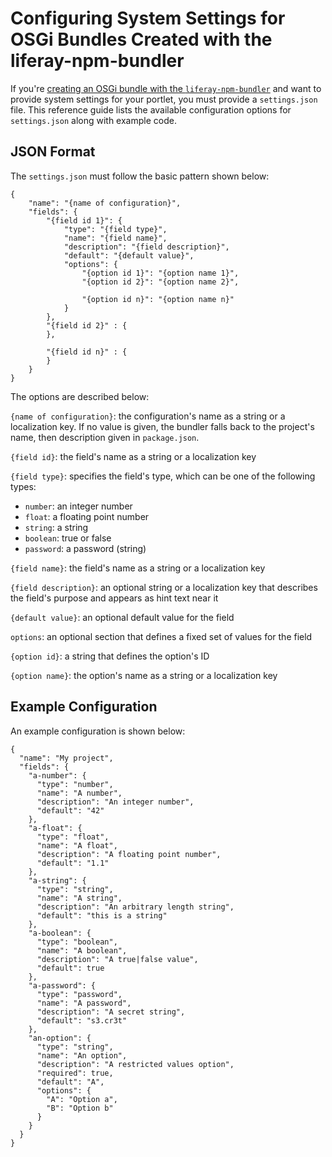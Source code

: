 # Configuring System Settings for OSGi Bundles Created with the liferay-npm-bundler [](id=configuring-system-settings-for-osgi-bundles-created-with-the-bundler)

If you're 
[creating an OSGi bundle with the `liferay-npm-bundler`](/develop/tutorials/-/knowledge_base/7-1/creating-and-bundling-javascript-portlets-with-javascript-tooling) 
and want to provide system settings for your portlet, you must provide a 
`settings.json` file. This reference guide lists the available configuration 
options for `settings.json` along with example code.

## JSON Format [](id=json-format)

The `settings.json` must follow the basic pattern shown below:

    {
    	"name": "{name of configuration}",
    	"fields": {
    		"{field id 1}": {
    			"type": "{field type}",
    			"name": "{field name}",
    			"description": "{field description}",
    			"default": "{default value}",
    			"options": {
    				"{option id 1}": "{option name 1}",
    				"{option id 2}": "{option name 2}",

    				"{option id n}": "{option name n}"
    			}
    		},
    		"{field id 2}" : {
    		},

    		"{field id n}" : {
    		}
    	}
    }

The options are described below:

`{name of configuration}`: the configuration's name as a string or a 
localization key. If no value is given, the bundler falls back to the project's 
name, then description given in `package.json`.

`{field id}`: the field's name as a string or a localization key

`{field type}`: specifies the field's type, which can be one of the following 
types:

- `number`: an integer number
- `float`: a floating point number
- `string`: a string
- `boolean`: true or false
- `password`: a password (string)

`{field name}`: the field's name as a string or a localization key

`{field description}`: an optional string or a localization key that describes 
the field's purpose and appears as hint text near it

`{default value}`: an optional default value for the field

`options`: an optional section that defines a fixed set of values for the field

`{option id}`: a string that defines the option's ID

`{option name}`: the option's name as a string or a localization key

## Example Configuration [](id=example-configuration)

An example configuration is shown below:

    {
      "name": "My project",
      "fields": {
        "a-number": {
          "type": "number",
          "name": "A number",
          "description": "An integer number",
          "default": "42"
        },
        "a-float": {
          "type": "float",
          "name": "A float",
          "description": "A floating point number",
          "default": "1.1"
        },
        "a-string": {
          "type": "string",
          "name": "A string",
          "description": "An arbitrary length string",
          "default": "this is a string"
        },
        "a-boolean": {
          "type": "boolean",
          "name": "A boolean",
          "description": "A true|false value",
          "default": true
        },
        "a-password": {
          "type": "password",
          "name": "A password",
          "description": "A secret string",
          "default": "s3.cr3t"
        },
        "an-option": {
          "type": "string",
          "name": "An option",
          "description": "A restricted values option",
          "required": true,
          "default": "A",
          "options": {
            "A": "Option a",
            "B": "Option b"
          }
        }
      }
    }
